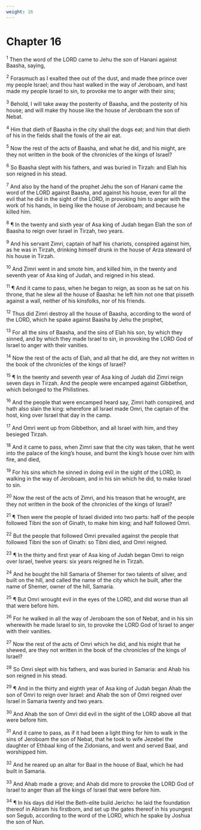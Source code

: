 ```yaml
---
weight: 16
---
```


# Chapter 16

<sup>1</sup> Then the word of the LORD came to Jehu the son of Hanani against Baasha, saying, 

<sup>2</sup> Forasmuch as I exalted thee out of the dust, and made thee prince over my people Israel; and thou hast walked in the way of Jeroboam, and hast made my people Israel to sin, to provoke me to anger with their sins; 

<sup>3</sup> Behold, I will take away the posterity of Baasha, and the posterity of his house; and will make thy house like the house of Jeroboam the son of Nebat. 

<sup>4</sup> Him that dieth of Baasha in the city shall the dogs eat; and him that dieth of his in the fields shall the fowls of the air eat. 

<sup>5</sup> Now the rest of the acts of Baasha, and what he did, and his might, are they not written in the book of the chronicles of the kings of Israel? 

<sup>6</sup> So Baasha slept with his fathers, and was buried in Tirzah: and Elah his son reigned in his stead. 

<sup>7</sup> And also by the hand of the prophet Jehu the son of Hanani came the word of the LORD against Baasha, and against his house, even for all the evil that he did in the sight of the LORD, in provoking him to anger with the work of his hands, in being like the house of Jeroboam; and because he killed him. 

<sup>8</sup> ¶ In the twenty and sixth year of Asa king of Judah began Elah the son of Baasha to reign over Israel in Tirzah, two years. 

<sup>9</sup> And his servant Zimri, captain of half his chariots, conspired against him, as he was in Tirzah, drinking himself drunk in the house of Arza steward of his house in Tirzah. 

<sup>10</sup> And Zimri went in and smote him, and killed him, in the twenty and seventh year of Asa king of Judah, and reigned in his stead. 

<sup>11</sup> ¶ And it came to pass, when he began to reign, as soon as he sat on his throne, that he slew all the house of Baasha: he left him not one that pisseth against a wall, neither of his kinsfolks, nor of his friends. 

<sup>12</sup> Thus did Zimri destroy all the house of Baasha, according to the word of the LORD, which he spake against Baasha by Jehu the prophet, 

<sup>13</sup> For all the sins of Baasha, and the sins of Elah his son, by which they sinned, and by which they made Israel to sin, in provoking the LORD God of Israel to anger with their vanities. 

<sup>14</sup> Now the rest of the acts of Elah, and all that he did, are they not written in the book of the chronicles of the kings of Israel? 

<sup>15</sup> ¶ In the twenty and seventh year of Asa king of Judah did Zimri reign seven days in Tirzah. And the people were encamped against Gibbethon, which belonged to the Philistines. 

<sup>16</sup> And the people that were encamped heard say, Zimri hath conspired, and hath also slain the king: wherefore all Israel made Omri, the captain of the host, king over Israel that day in the camp. 

<sup>17</sup> And Omri went up from Gibbethon, and all Israel with him, and they besieged Tirzah. 

<sup>18</sup> And it came to pass, when Zimri saw that the city was taken, that he went into the palace of the king’s house, and burnt the king’s house over him with fire, and died, 

<sup>19</sup> For his sins which he sinned in doing evil in the sight of the LORD, in walking in the way of Jeroboam, and in his sin which he did, to make Israel to sin. 

<sup>20</sup> Now the rest of the acts of Zimri, and his treason that he wrought, are they not written in the book of the chronicles of the kings of Israel? 

<sup>21</sup> ¶ Then were the people of Israel divided into two parts: half of the people followed Tibni the son of Ginath, to make him king; and half followed Omri. 

<sup>22</sup> But the people that followed Omri prevailed against the people that followed Tibni the son of Ginath: so Tibni died, and Omri reigned. 

<sup>23</sup> ¶ In the thirty and first year of Asa king of Judah began Omri to reign over Israel, twelve years: six years reigned he in Tirzah. 

<sup>24</sup> And he bought the hill Samaria of Shemer for two talents of silver, and built on the hill, and called the name of the city which he built, after the name of Shemer, owner of the hill, Samaria. 

<sup>25</sup> ¶ But Omri wrought evil in the eyes of the LORD, and did worse than all that were before him. 

<sup>26</sup> For he walked in all the way of Jeroboam the son of Nebat, and in his sin wherewith he made Israel to sin, to provoke the LORD God of Israel to anger with their vanities. 

<sup>27</sup> Now the rest of the acts of Omri which he did, and his might that he shewed, are they not written in the book of the chronicles of the kings of Israel? 

<sup>28</sup> So Omri slept with his fathers, and was buried in Samaria: and Ahab his son reigned in his stead. 

<sup>29</sup> ¶ And in the thirty and eighth year of Asa king of Judah began Ahab the son of Omri to reign over Israel: and Ahab the son of Omri reigned over Israel in Samaria twenty and two years. 

<sup>30</sup> And Ahab the son of Omri did evil in the sight of the LORD above all that were before him. 

<sup>31</sup> And it came to pass, as if it had been a light thing for him to walk in the sins of Jeroboam the son of Nebat, that he took to wife Jezebel the daughter of Ethbaal king of the Zidonians, and went and served Baal, and worshipped him. 

<sup>32</sup> And he reared up an altar for Baal in the house of Baal, which he had built in Samaria. 

<sup>33</sup> And Ahab made a grove; and Ahab did more to provoke the LORD God of Israel to anger than all the kings of Israel that were before him. 

<sup>34</sup> ¶ In his days did Hiel the Beth-elite build Jericho: he laid the foundation thereof in Abiram his firstborn, and set up the gates thereof in his youngest son Segub, according to the word of the LORD, which he spake by Joshua the son of Nun. 



